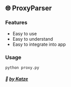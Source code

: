 ## :globe_with_meridians: ProxyParser 
### Features

- Easy to use
- Easy to understand
- Easy to integrate into app

### Usage
`python proxy.py`


##### :ghost: [by Katze](https://github.com/katze225 "by Katze")
